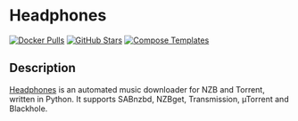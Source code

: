 # Headphones

[![Docker Pulls](https://img.shields.io/docker/pulls/linuxserver/headphones?style=flat-square&color=607D8B&label=docker%20pulls&logo=docker)](https://hub.docker.com/r/linuxserver/headphones)
[![GitHub Stars](https://img.shields.io/github/stars/linuxserver/docker-headphones?style=flat-square&color=607D8B&label=github%20stars&logo=github)](https://github.com/linuxserver/docker-headphones)
[![Compose Templates](https://img.shields.io/static/v1?style=flat-square&color=607D8B&label=compose&message=templates)](https://github.com/GhostWriters/DockSTARTer/tree/master/compose/.apps/headphones)

## Description

[Headphones](https://github.com/rembo10/headphones) is an automated music downloader for NZB and Torrent, written in Python. It supports SABnzbd, NZBget, Transmission, µTorrent and Blackhole.
